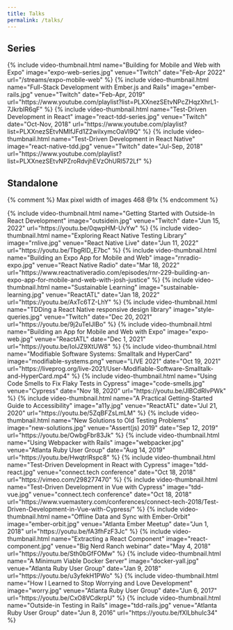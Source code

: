 ```yaml
---
title: Talks
permalink: /talks/
---
```


## Series

<div class="row">
  {% include video-thumbnail.html
    name="Building for Mobile and Web with Expo"
    image="expo-web-series.jpg"
    venue="Twitch"
    date="Feb-Apr 2022"
    url="/streams/expo-mobile-web"
  %}
  {% include video-thumbnail.html
    name="Full-Stack Development with Ember.js and Rails"
    image="ember-rails.jpg"
    venue="Twitch"
    date="Feb-Apr, 2019"
    url="https://www.youtube.com/playlist?list=PLXXnezSEtvNPcZHqzXhrL1-7JkrbIR6qF"
  %}
  {% include video-thumbnail.html
    name="Test-Driven Development in React"
    image="react-tdd-series.jpg"
    venue="Twitch"
    date="Oct-Nov, 2018"
    url="https://www.youtube.com/playlist?list=PLXXnezSEtvNMlfJFd1Z2wilxymcOaVl9Q"
  %}
  {% include video-thumbnail.html
    name="Test-Driven Development in React Native"
    image="react-native-tdd.jpg"
    venue="Twitch"
    date="Jul-Sep, 2018"
    url="https://www.youtube.com/playlist?list=PLXXnezSEtvNPZroRdvjhEVzOhURl572Lf"
  %}
</div>

## Standalone

{% comment %}
Max pixel width of images 468 @1x
{% endcomment %}

<div class="row">
  {% include video-thumbnail.html
    name="Getting Started with Outside-In React Development"
    image="outsidein.jpg"
    venue="Twitch"
    date="Jun 15, 2022"
    url="https://youtu.be/0qwpHM-UvYw"
  %}
  {% include video-thumbnail.html
    name="Exploring React Native Testing Library"
    image="rnlive.jpg"
    venue="React Native Live"
    date="Jun 11, 2022"
    url="https://youtu.be/TbgRlD_E7bc"
  %}
  {% include video-thumbnail.html
    name="Building an Expo App for Mobile and Web"
    image="rnradio-expo.jpg"
    venue="React Native Radio"
    date="Mar 18, 2022"
    url="https://www.reactnativeradio.com/episodes/rnr-229-building-an-expo-app-for-mobile-and-web-with-josh-justice"
  %}
  {% include video-thumbnail.html
    name="Sustainable Learning"
    image="sustainable-learning.jpg"
    venue="ReactATL"
    date="Jan 18, 2022"
    url="https://youtu.be/AxTc6TZ-LhY"
  %}
  {% include video-thumbnail.html
    name="TDDing a React Native responsive design library"
    image="style-queries.jpg"
    venue="Twitch"
    date="Dec 20, 2021"
    url="https://youtu.be/9j2uTeIJlBo"
  %}
  {% include video-thumbnail.html
    name="Building an App for Mobile and Web with Expo"
    image="expo-web.jpg"
    venue="ReactATL"
    date="Dec 1, 2021"
    url="https://youtu.be/IolJZ9XtUW8"
  %}
  {% include video-thumbnail.html
    name="Modifiable Software Systems: Smalltalk and HyperCard"
    image="modifiable-systems.png"
    venue="LIVE 2021"
    date="Oct 19, 2021"
    url="https://liveprog.org/live-2021/User-Modifiable-Software-Smalltalk-and-HyperCard.mp4"
  %}
  {% include video-thumbnail.html
    name="Using Code Smells to Fix Flaky Tests in Cypress"
    image="code-smells.jpg"
    venue="Cypress"
    date="Nov 18, 2020"
    url="https://youtu.be/JlBCdRlvPWk"
  %}
  {% include video-thumbnail.html
    name="A Practical Getting-Started Guide to Accessibility"
    image="a11y.jpg"
    venue="ReactATL"
    date="Jul 21, 2020"
    url="https://youtu.be/5ZqBFZsLmLM"
  %}
  {% include video-thumbnail.html
    name="New Solutions to Old Testing Problems"
    image="new-solutions.jpg"
    venue="Assert(js) 2019"
    date="Sep 12, 2019"
    url="https://youtu.be/OwbgFbr83Jk"
  %}
  {% include video-thumbnail.html
    name="Using Webpacker with Rails"
    image="webpacker.jpg"
    venue="Atlanta Ruby User Group"
    date="Aug 14, 2019"
    url="https://youtu.be/HwqtrlRspc8"
  %}
  {% include video-thumbnail.html
    name="Test-Driven Development in React with Cypress"
    image="tdd-react.jpg"
    venue="connect.tech conference"
    date="Oct 18, 2018"
    url="https://vimeo.com/298277470"
  %}
  {% include video-thumbnail.html
    name="Test-Driven Development in Vue with Cypress"
    image="tdd-vue.jpg"
    venue="connect.tech conference"
    date="Oct 18, 2018"
    url="https://www.vuemastery.com/conferences/connect-tech-2018/Test-Driven-Development-in-Vue-with-Cypress/"
  %}
  {% include video-thumbnail.html
    name="Offline Data and Sync with Ember-Orbit"
    image="ember-orbit.jpg"
    venue="Atlanta Ember Meetup"
    date="Jun 1, 2018"
    url="https://youtu.be/fA3fhFzF3Jc"
  %}
  {% include video-thumbnail.html
    name="Extracting a React Component"
    image="react-component.jpg"
    venue="Big Nerd Ranch webinar"
    date="May 4, 2018"
    url="https://youtu.be/Sth0bGfFOMw"
  %}
  {% include video-thumbnail.html
    name="A Minimum Viable Docker Server"
    image="docker-yall.jpg"
    venue="Atlanta Ruby User Group"
    date="Jan 9, 2018"
    url="https://youtu.be/u3yfekH1PWo"
  %}
  {% include video-thumbnail.html
    name="How I Learned to Stop Worrying and Love Development"
    image="worry.jpg"
    venue="Atlanta Ruby User Group"
    date="Jun 6, 2017"
    url="https://youtu.be/CxO8VCdkrpU"
  %}
  {% include video-thumbnail.html
    name="Outside-in Testing in Rails"
    image="tdd-rails.jpg"
    venue="Atlanta Ruby User Group"
    date="Jun 8, 2016"
    url="https://youtu.be/fXlLbhuIc34"
  %}
</div>
